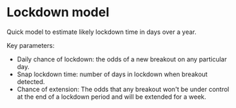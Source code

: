 # Lockdown model

Quick model to estimate likely lockdown time in days over a year.

Key parameters:

- Daily chance of lockdown: the odds of a new breakout on any particular day. 
- Snap lockdown time: number of days in lockdown when breakout detected.
- Chance of extension: The odds that any breakout won't be under control at the end of a lockdown period and will be extended for a week.
